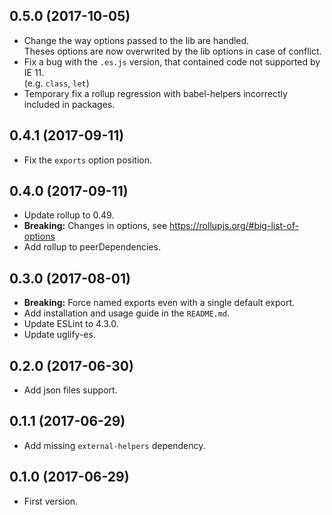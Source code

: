 ## 0.5.0 (2017-10-05)
- Change the way options passed to the lib are handled.  
  Theses options are now overwrited by the lib options in case of conflict.
- Fix a bug with the `.es.js` version, that contained code not supported by IE 11.  
  (e.g. `class`, `let`)
- Temporary fix a rollup regression with babel-helpers incorrectly included in packages.

## 0.4.1 (2017-09-11)
- Fix the `exports` option position.

## 0.4.0 (2017-09-11)
- Update rollup to 0.49.
- __Breaking:__ Changes in options, see https://rollupjs.org/#big-list-of-options
- Add rollup to peerDependencies.

## 0.3.0 (2017-08-01)
- __Breaking:__ Force named exports even with a single default export.
- Add installation and usage guide in the `README.md`.
- Update ESLint to 4.3.0.
- Update uglify-es.

## 0.2.0 (2017-06-30)
- Add json files support.

## 0.1.1 (2017-06-29)
- Add missing `external-helpers` dependency.

## 0.1.0 (2017-06-29)
- First version.
